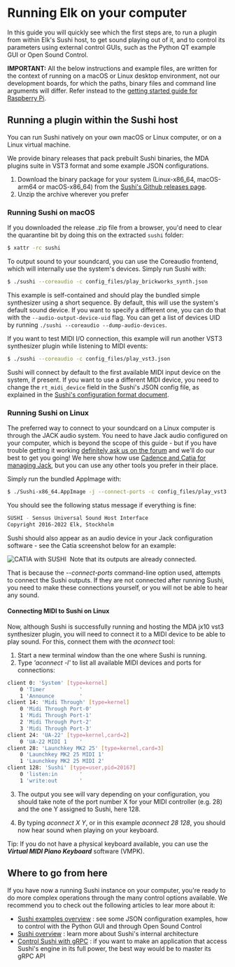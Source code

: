 # Running Elk on your computer
In this guide you will quickly see which the first steps are, to run a plugin from within Elk's Sushi host, to get sound playing out of it, and to control its parameters using external control GUIs, such as the Python QT example GUI or Open Sound Control.

**IMPORTANT:** All the below instructions and example files, are written for the context of running on a macOS or Linux desktop environment, not our development boards, for which the paths, binary files and command line arguments will differ. Refer instead to the [getting started guide for Raspberry Pi](getting_started_with_raspberry.md).

## Running a plugin within the Sushi host

You can run Sushi natively on your own macOS or Linux computer, or on a Linux virtual machine.

We provide binary releases that pack prebuilt Sushi binaries, the MDA plugins suite in VST3 format and some example JSON configurations.

1. Download the binary package for your system (Linux-x86_64, macOS-arm64 or macOS-x86_64) from the [Sushi's Github releases page](https://github.com/elk-audio/sushi/releases/tag/1.2.0).
2. Unzip the archive wherever you prefer

### Running Sushi on macOS

If you downloaded the release .zip file from a browser, you'd need to clear the quarantine bit by doing this on the extracted `sushi` folder:
```bash
$ xattr -rc sushi
```

To output sound to your soundcard, you can use the Coreaudio frontend, which will internally use the system's devices. Simply run Sushi with:

```bash
$ ./sushi --coreaudio -c config_files/play_brickworks_synth.json
```

This example is self-contained and should play the bundled simple synthesizer using a short
sequence. By default, this will use the system's default sound device. If you want to specify a different one, you can do that with the `--audio-output-device-uid` flag. You can get a list of devices UID by running `./sushi --coreaudio --dump-audio-devices`.

If you want to test MIDI I/O connection, this example will run another VST3 synthesizer plugin while
listening to MIDI events:
```bash
$ ./sushi --coreaudio -c config_files/play_vst3.json
```

Sushi will connect by default to the first available MIDI input device on the system, if present. If you want to use a different MIDI device, you need to change the `rt_midi_device` field in the Sushi's JSON config file, as explained in the [Sushi's configuration format document](../sushi/sushi_configuration_format.md).

### Running Sushi on Linux

The preferred way to connect to your soundcard on a Linux computer is through the JACK audio system. You need to have Jack audio configured on your computer, which is beyond the scope of this guide - but if you have trouble getting it working [definitely ask us on the forum](https://forum.elk.audio) and we'll do our best to get you going! We here show how use [Cadence and Catia for managing Jack](https://kx.studio/Repositories#Ubuntu), but you can use any other tools you prefer in their place.

Simply run the bundled AppImage with:

```bash
$ ./Sushi-x86_64.AppImage -j --connect-ports -c config_files/play_vst3.json
```

You should see the following status message if everything is fine:

```bash
SUSHI - Sensus Universal Sound Host Interface
Copyright 2016-2022 Elk, Stockholm
```

Sushi should also appear as an audio device in your Jack configuration software - see the Catia screenshot below for an example:

![CATIA with SUSHI](illustrations/CATIA_with_SUSHI.png)
​
Note that its outputs are already connected.

That is because the *--connect-ports* command-line option used, attempts to connect the Sushi outputs. If they are
 not connected after running Sushi, you need to make these connections yourself, or you will not be able to hear any sound.

#### Connecting MIDI to Sushi on Linux

Now, although Sushi is successfully running and hosting the MDA jx10 vst3 synthesizer plugin, you will need to
 connect it to a MIDI device to be able to play sound. For this, connect them with the *aconnect* tool:

1. Start a new terminal window than the one where Sushi is running.
2. Type *'aconnect -l'* to list all available MIDI devices and ports for connections:

```bash
client 0: 'System' [type=kernel]
    0 'Timer           '
    1 'Announce        '
client 14: 'Midi Through' [type=kernel]
    0 'Midi Through Port-0'
    1 'Midi Through Port-1'
    2 'Midi Through Port-2'
    3 'Midi Through Port-3'
client 24: 'UA-22' [type=kernel,card=2]
    0 'UA-22 MIDI 1    '
client 28: 'Launchkey MK2 25' [type=kernel,card=3]
    0 'Launchkey MK2 25 MIDI 1'
    1 'Launchkey MK2 25 MIDI 2'
client 128: 'Sushi' [type=user,pid=20167]
    0 'listen:in       '
    1 'write:out       '
```

3. The output you see will vary depending on your configuration, you should take note of the port number X for your MIDI controller (e.g. 28) and the one Y assigned to Sushi, here 128.

4. By typing *aconnect X Y*, or in this example *aconnect 28 128*, you should now hear sound when playing on your
 keyboard.

Tip: If you do not have a physical keyboard available, you can use the ***Virtual MIDI Piano Keyboard*** software (VMPK).

## Where to go from here

If you have now a running Sushi instance on your computer, you're ready to do more complex
operations through the many control options available. We recommend you to check out the following
articles to lear more about it:

  * [Sushi examples overview](../sushi/elk_examples_overview) : see some JSON configuration examples, how to control with the Python
    GUI and through Open Sound Control
  * [Sushi overview](../sushi/sushi_overview) : learn more about Sushi's internal architecture
  * [Control Sushi with gRPC](../sushi/sushi_control_grpc) : if you want to make an application
    that access Sushi's engine in its full power, the best way would be to master its gRPC API

